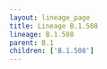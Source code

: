 ```yaml
---
layout: lineage_page
title: Lineage B.1.508
lineage: B.1.508
parent: B.1
children: ['B.1.508']
---
```

